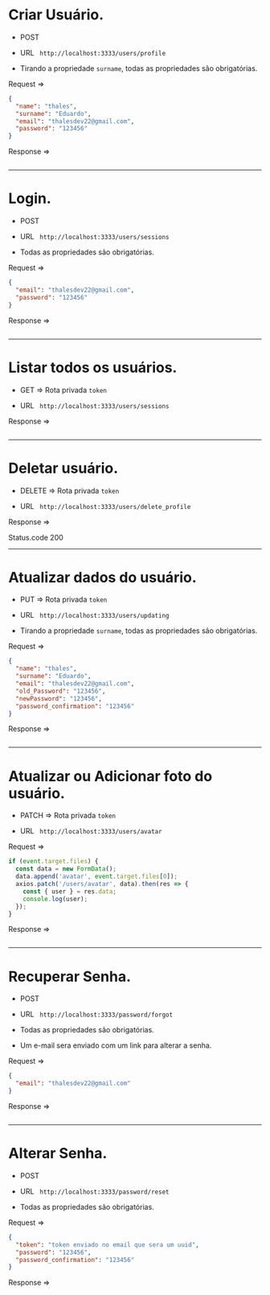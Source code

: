 # Criar Usuário.

- POST

- URL ` http://localhost:3333/users/profile`

- Tirando a propriedade `surname`, todas as propriedades são obrigatórias.

Request =>

```json
{
  "name": "thales",
  "surname": "Eduardo",
  "email": "thalesdev22@gmail.com",
  "password": "123456"
}
```

Response =>

```json

```

---

# Login.

- POST

- URL ` http://localhost:3333/users/sessions`

- Todas as propriedades são obrigatórias.

Request =>

```json
{
  "email": "thalesdev22@gmail.com",
  "password": "123456"
}
```

Response =>

```json

```

---

# Listar todos os usuários.

- GET => Rota privada `token`

- URL ` http://localhost:3333/users/sessions`

Response =>

```json

```

---

# Deletar usuário.

- DELETE => Rota privada `token`

- URL ` http://localhost:3333/users/delete_profile`

Response =>

Status.code 200

---

# Atualizar dados do usuário.

- PUT => Rota privada `token`

- URL ` http://localhost:3333/users/updating`

- Tirando a propriedade `surname`, todas as propriedades são obrigatórias.

Request =>

```json
{
  "name": "thales",
  "surname": "Eduardo",
  "email": "thalesdev22@gmail.com",
  "old_Password": "123456",
  "newPassword": "123456",
  "password_confirmation": "123456"
}
```

Response =>

```json

```

---

# Atualizar ou Adicionar foto do usuário.

- PATCH => Rota privada `token`

- URL ` http://localhost:3333/users/avatar`

Request =>

```js
if (event.target.files) {
  const data = new FormData();
  data.append('avatar', event.target.files[0]);
  axios.patch('/users/avatar', data).then(res => {
    const { user } = res.data;
    console.log(user);
  });
}
```

Response =>

```json

```

---

# Recuperar Senha.

- POST

- URL ` http://localhost:3333/password/forgot`

- Todas as propriedades são obrigatórias.

- Um e-mail sera enviado com um link para alterar a senha.

Request =>

```json
{
  "email": "thalesdev22@gmail.com"
}
```

Response =>

```json

```

---

# Alterar Senha.

- POST

- URL ` http://localhost:3333/password/reset`

- Todas as propriedades são obrigatórias.

Request =>

```json
{
  "token": "token enviado no email que sera um uuid",
  "password": "123456",
  "password_confirmation": "123456"
}
```

Response =>

```json

```
